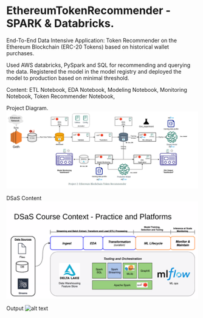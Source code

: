 # EthereumTokenRecommender - SPARK & Databricks.
End-To-End Data Intensive Application: Token Recommender on the Ethereum Blockchain (ERC-20 Tokens) based on historical wallet purchases. 

Used AWS databricks, PySpark and SQL for recommending and querying the data. Registered the model in the model registry and deployed the model to production based on minimal threshold. 

Content: ETL Notebook, EDA Notebook, Modeling Notebook, Monitoring Notebook, Token Recommender Notebook, 

Project Diagram.
![alt text](https://github.com/mnovovil/EthereumTokenRecommender/blob/main/TokenRecommender.png)

DSaS Content
![alt text](https://github.com/mnovovil/EthereumTokenRecommender/blob/main/DSaS%20Tools.png)

Output
![alt text](https://github.com/mnovovil/EthereumTokenRecommender-Spark-/blob/main/Output.png)
